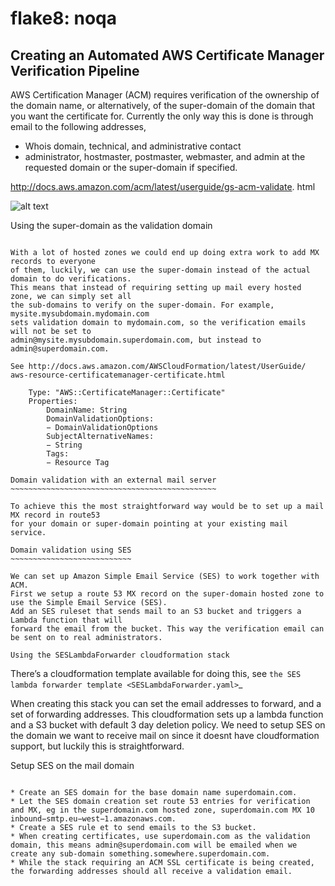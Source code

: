 # flake8: noqa
Creating an Automated AWS Certificate Manager Verification Pipeline
-------------------------------------------------------------------

AWS Certification Manager (ACM) requires verification of the ownership of the domain name, 
or alternatively, of the super-domain of the domain that you want the certificate for. 
Currently the only way this is done is through email to the following addresses,

* Whois domain, technical, and administrative contact
* administrator, hostmaster, postmaster, webmaster, and admin at the requested domain or the super-domain if specified.

http://docs.aws.amazon.com/acm/latest/userguide/gs-acm-validate. html

![alt text](images/ses_acm_ses_sns.png "Certificate manager to simple email service pipeline")

Using the super-domain as the validation domain
~~~~~~~~~~~~~~~~~~~~~~~~~~~~~~~~~~~~~~~~~~~~~~~

With a lot of hosted zones we could end up doing extra work to add MX records to everyone 
of them, luckily, we can use the super-domain instead of the actual domain to do verifications. 
This means that instead of requiring setting up mail every hosted zone, we can simply set all 
the sub-domains to verify on the super-domain. For example, mysite.mysubdomain.mydomain.com 
sets validation domain to mydomain.com, so the verification emails will not be set to 
admin@mysite.mysubdomain.superdomain.com, but instead to admin@superdomain.com.

See http://docs.aws.amazon.com/AWSCloudFormation/latest/UserGuide/ aws-resource-certificatemanager-certificate.html

    Type: "AWS::CertificateManager::Certificate"
    Properties:
        DomainName: String
        DomainValidationOptions:
        − DomainValidationOptions
        SubjectAlternativeNames:
        − String
        Tags:
        − Resource Tag

Domain validation with an external mail server
~~~~~~~~~~~~~~~~~~~~~~~~~~~~~~~~~~~~~~~~~~~~~~

To achieve this the most straightforward way would be to set up a mail MX record in route53 
for your domain or super-domain pointing at your existing mail service.

Domain validation using SES
~~~~~~~~~~~~~~~~~~~~~~~~~~~

We can set up Amazon Simple Email Service (SES) to work together with ACM. 
First we setup a route 53 MX record on the super-domain hosted zone to use the Simple Email Service (SES). 
Add an SES ruleset that sends mail to an S3 bucket and triggers a Lambda function that will 
forward the email from the bucket. This way the verification email can be sent on to real administrators.

Using the SESLambdaForwarder cloudformation stack
~~~~~~~~~~~~~~~~~~~~~~~~~~~~~~~~~~~~~~~~~~~~~~~~~

There’s a cloudformation template available for doing this, 
see `the SES lambda forwarder template <SESLambdaForwarder.yaml>`_

When creating this stack you can set the email addresses to forward, and a set of 
forwarding addresses. This cloudformation sets up a lambda function and a S3 bucket 
with default 3 day deletion policy. We need to setup SES on the domain we want to 
receive mail on since it doesnt have cloudformation support, but luckily this is 
straightforward.

Setup SES on the mail domain
~~~~~~~~~~~~~~~~~~~~~~~~~~~~

* Create an SES domain for the base domain name superdomain.com.
* Let the SES domain creation set route 53 entries for verification and MX, eg in the superdomain.com hosted zone, superdomain.com MX 10 inbound−smtp.eu−west−1.amazonaws.com.
* Create a SES rule et to send emails to the S3 bucket.
* When creating certificates, use superdomain.com as the validation domain, this means admin@superdomain.com will be emailed when we create any sub-domain something.somewhere.superdomain.com.
* While the stack requiring an ACM SSL certificate is being created, the forwarding addresses should all receive a validation email.
